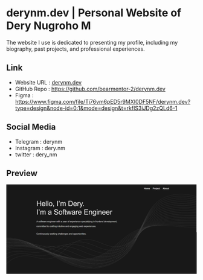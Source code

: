 # derynm.dev | Personal Website of Dery Nugroho M

The website I use is dedicated to presenting my profile, including my biography, past projects, and professional experiences.

## Link

 - Website URL : [derynm.dev](https://derynm.dev/)
 - GitHub Repo : <https://github.com/bearmentor-2/derynm.dev>
 - Figma : <https://www.figma.com/file/Tj76vm6pED5r9MXI0DF5NF/derynm.dev?type=design&node-id=0:1&mode=design&t=rkfIS3iJDg2zQLd6-1>
 

## Social Media

 - Telegram : derynm
 - Instagram : dery.nm
 - twitter : dery_nm

## Preview
![Preview Website](./previews/preview-website.png)